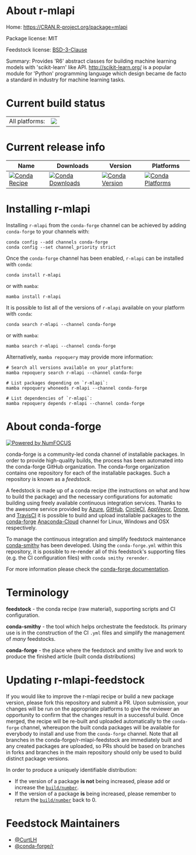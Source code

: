About r-mlapi
=============

Home: https://CRAN.R-project.org/package=mlapi

Package license: MIT

Feedstock license: [BSD-3-Clause](https://github.com/conda-forge/r-mlapi-feedstock/blob/main/LICENSE.txt)

Summary: Provides 'R6' abstract classes for building machine learning models  with 'scikit-learn' like API. <http://scikit-learn.org/> is a popular module  for 'Python' programming language which design became de facto a standard  in industry for machine learning tasks.

Current build status
====================


<table><tr><td>All platforms:</td>
    <td>
      <a href="https://dev.azure.com/conda-forge/feedstock-builds/_build/latest?definitionId=1365&branchName=main">
        <img src="https://dev.azure.com/conda-forge/feedstock-builds/_apis/build/status/r-mlapi-feedstock?branchName=main">
      </a>
    </td>
  </tr>
</table>

Current release info
====================

| Name | Downloads | Version | Platforms |
| --- | --- | --- | --- |
| [![Conda Recipe](https://img.shields.io/badge/recipe-r--mlapi-green.svg)](https://anaconda.org/conda-forge/r-mlapi) | [![Conda Downloads](https://img.shields.io/conda/dn/conda-forge/r-mlapi.svg)](https://anaconda.org/conda-forge/r-mlapi) | [![Conda Version](https://img.shields.io/conda/vn/conda-forge/r-mlapi.svg)](https://anaconda.org/conda-forge/r-mlapi) | [![Conda Platforms](https://img.shields.io/conda/pn/conda-forge/r-mlapi.svg)](https://anaconda.org/conda-forge/r-mlapi) |

Installing r-mlapi
==================

Installing `r-mlapi` from the `conda-forge` channel can be achieved by adding `conda-forge` to your channels with:

```
conda config --add channels conda-forge
conda config --set channel_priority strict
```

Once the `conda-forge` channel has been enabled, `r-mlapi` can be installed with `conda`:

```
conda install r-mlapi
```

or with `mamba`:

```
mamba install r-mlapi
```

It is possible to list all of the versions of `r-mlapi` available on your platform with `conda`:

```
conda search r-mlapi --channel conda-forge
```

or with `mamba`:

```
mamba search r-mlapi --channel conda-forge
```

Alternatively, `mamba repoquery` may provide more information:

```
# Search all versions available on your platform:
mamba repoquery search r-mlapi --channel conda-forge

# List packages depending on `r-mlapi`:
mamba repoquery whoneeds r-mlapi --channel conda-forge

# List dependencies of `r-mlapi`:
mamba repoquery depends r-mlapi --channel conda-forge
```


About conda-forge
=================

[![Powered by
NumFOCUS](https://img.shields.io/badge/powered%20by-NumFOCUS-orange.svg?style=flat&colorA=E1523D&colorB=007D8A)](https://numfocus.org)

conda-forge is a community-led conda channel of installable packages.
In order to provide high-quality builds, the process has been automated into the
conda-forge GitHub organization. The conda-forge organization contains one repository
for each of the installable packages. Such a repository is known as a *feedstock*.

A feedstock is made up of a conda recipe (the instructions on what and how to build
the package) and the necessary configurations for automatic building using freely
available continuous integration services. Thanks to the awesome service provided by
[Azure](https://azure.microsoft.com/en-us/services/devops/), [GitHub](https://github.com/),
[CircleCI](https://circleci.com/), [AppVeyor](https://www.appveyor.com/),
[Drone](https://cloud.drone.io/welcome), and [TravisCI](https://travis-ci.com/)
it is possible to build and upload installable packages to the
[conda-forge](https://anaconda.org/conda-forge) [Anaconda-Cloud](https://anaconda.org/)
channel for Linux, Windows and OSX respectively.

To manage the continuous integration and simplify feedstock maintenance
[conda-smithy](https://github.com/conda-forge/conda-smithy) has been developed.
Using the ``conda-forge.yml`` within this repository, it is possible to re-render all of
this feedstock's supporting files (e.g. the CI configuration files) with ``conda smithy rerender``.

For more information please check the [conda-forge documentation](https://conda-forge.org/docs/).

Terminology
===========

**feedstock** - the conda recipe (raw material), supporting scripts and CI configuration.

**conda-smithy** - the tool which helps orchestrate the feedstock.
                   Its primary use is in the construction of the CI ``.yml`` files
                   and simplify the management of *many* feedstocks.

**conda-forge** - the place where the feedstock and smithy live and work to
                  produce the finished article (built conda distributions)


Updating r-mlapi-feedstock
==========================

If you would like to improve the r-mlapi recipe or build a new
package version, please fork this repository and submit a PR. Upon submission,
your changes will be run on the appropriate platforms to give the reviewer an
opportunity to confirm that the changes result in a successful build. Once
merged, the recipe will be re-built and uploaded automatically to the
`conda-forge` channel, whereupon the built conda packages will be available for
everybody to install and use from the `conda-forge` channel.
Note that all branches in the conda-forge/r-mlapi-feedstock are
immediately built and any created packages are uploaded, so PRs should be based
on branches in forks and branches in the main repository should only be used to
build distinct package versions.

In order to produce a uniquely identifiable distribution:
 * If the version of a package **is not** being increased, please add or increase
   the [``build/number``](https://docs.conda.io/projects/conda-build/en/latest/resources/define-metadata.html#build-number-and-string).
 * If the version of a package **is** being increased, please remember to return
   the [``build/number``](https://docs.conda.io/projects/conda-build/en/latest/resources/define-metadata.html#build-number-and-string)
   back to 0.

Feedstock Maintainers
=====================

* [@CurtLH](https://github.com/CurtLH/)
* [@conda-forge/r](https://github.com/conda-forge/r/)

